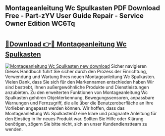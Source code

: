 ## Montageanleitung Wc Spulkasten PDF Download Free - Part-zYV User Guide Repair - Service Owner Edition WC6Tq

# <h2><a href="http://df7a4t.blite.top/?on=Montageanleitung+Wc+Spulkasten">🔗Download 👉🔴 Montageanleitung Wc Spulkasten</a></h2>

[![Montageanleitung Wc Spulkasten new download](https://i.imgur.com/lujVjoI.png)](http://df7a4t.blite.top/?on=Montageanleitung+Wc+Spulkasten)
Sicher navigieren Dieses Handbuch führt Sie sicher durch den Prozess der Einrichtung, Verwendung und Wartung Ihres neuen Montageanleitung Wc Spulkasten. Vielen Dank, dass Sie sich für den Markennamen entschieden haben Wir sind bestrebt, Ihnen außergewöhnliche Produkte und Dienstleistungen anzubieten. Zu den erweiterten Funktionen von Montageanleitung Wc Spulkasten gehören Objekterkennung, Bewegungssensoren, anpassbare Warnungen und Fernzugriff, die alle über die Benutzeroberfläche an Ihre Vorlieben angepasst werden können. Wir hoffen, dass das Montageanleitung Wc SpulkastenD eine klare und prägnante Anleitung für den Einstieg in Ihr neues Produkt war. Sollten Sie Hilfe oder Klärung benötigen, zögern Sie bitte nicht, sich an unser Kundendienstteam zu wenden.
